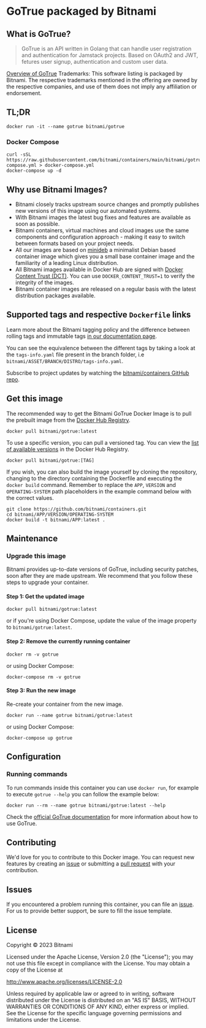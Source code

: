 # GoTrue packaged by Bitnami

## What is GoTrue?

> GoTrue is an API written in Golang that can handle user registration and authentication for Jamstack projects. Based on OAuth2 and JWT, fetures user signup, authentication and custom user data.

[Overview of GoTrue](https://github.com/netlify/gotrue)
Trademarks: This software listing is packaged by Bitnami. The respective trademarks mentioned in the offering are owned by the respective companies, and use of them does not imply any affiliation or endorsement.

## TL;DR

```console
docker run -it --name gotrue bitnami/gotrue
```

### Docker Compose

```console
curl -sSL https://raw.githubusercontent.com/bitnami/containers/main/bitnami/gotrue/docker-compose.yml > docker-compose.yml
docker-compose up -d
```

## Why use Bitnami Images?

* Bitnami closely tracks upstream source changes and promptly publishes new versions of this image using our automated systems.
* With Bitnami images the latest bug fixes and features are available as soon as possible.
* Bitnami containers, virtual machines and cloud images use the same components and configuration approach - making it easy to switch between formats based on your project needs.
* All our images are based on [minideb](https://github.com/bitnami/minideb) a minimalist Debian based container image which gives you a small base container image and the familiarity of a leading Linux distribution.
* All Bitnami images available in Docker Hub are signed with [Docker Content Trust (DCT)](https://docs.docker.com/engine/security/trust/content_trust/). You can use `DOCKER_CONTENT_TRUST=1` to verify the integrity of the images.
* Bitnami container images are released on a regular basis with the latest distribution packages available.

## Supported tags and respective `Dockerfile` links

Learn more about the Bitnami tagging policy and the difference between rolling tags and immutable tags [in our documentation page](https://docs.bitnami.com/tutorials/understand-rolling-tags-containers/).

You can see the equivalence between the different tags by taking a look at the `tags-info.yaml` file present in the branch folder, i.e `bitnami/ASSET/BRANCH/DISTRO/tags-info.yaml`.

Subscribe to project updates by watching the [bitnami/containers GitHub repo](https://github.com/bitnami/containers).

## Get this image

The recommended way to get the Bitnami GoTrue Docker Image is to pull the prebuilt image from the [Docker Hub Registry](https://hub.docker.com/r/bitnami/gotrue).

```console
docker pull bitnami/gotrue:latest
```

To use a specific version, you can pull a versioned tag. You can view the [list of available versions](https://hub.docker.com/r/bitnami/gotrue/tags/) in the Docker Hub Registry.

```console
docker pull bitnami/gotrue:[TAG]
```

If you wish, you can also build the image yourself by cloning the repository, changing to the directory containing the Dockerfile and executing the `docker build` command. Remember to replace the `APP`, `VERSION` and `OPERATING-SYSTEM` path placeholders in the example command below with the correct values.

```console
git clone https://github.com/bitnami/containers.git
cd bitnami/APP/VERSION/OPERATING-SYSTEM
docker build -t bitnami/APP:latest .
```

## Maintenance

### Upgrade this image

Bitnami provides up-to-date versions of GoTrue, including security patches, soon after they are made upstream. We recommend that you follow these steps to upgrade your container.

#### Step 1: Get the updated image

```console
docker pull bitnami/gotrue:latest
```

or if you're using Docker Compose, update the value of the image property to `bitnami/gotrue:latest`.

#### Step 2: Remove the currently running container

```console
docker rm -v gotrue
```

or using Docker Compose:

```console
docker-compose rm -v gotrue
```

#### Step 3: Run the new image

Re-create your container from the new image.

```console
docker run --name gotrue bitnami/gotrue:latest
```

or using Docker Compose:

```console
docker-compose up gotrue
```

## Configuration

### Running commands

To run commands inside this container you can use `docker run`, for example to execute `gotrue --help` you can follow the example below:

```console
docker run --rm --name gotrue bitnami/gotrue:latest --help
```

Check the [official GoTrue documentation](https://github.com/netlify/gotrue) for more information about how to use GoTrue.

## Contributing

We'd love for you to contribute to this Docker image. You can request new features by creating an [issue](https://github.com/bitnami/containers/issues) or submitting a [pull request](https://github.com/bitnami/containers/pulls) with your contribution.

## Issues

If you encountered a problem running this container, you can file an [issue](https://github.com/bitnami/containers/issues/new/choose). For us to provide better support, be sure to fill the issue template.

## License

Copyright &copy; 2023 Bitnami

Licensed under the Apache License, Version 2.0 (the "License");
you may not use this file except in compliance with the License.
You may obtain a copy of the License at

<http://www.apache.org/licenses/LICENSE-2.0>

Unless required by applicable law or agreed to in writing, software
distributed under the License is distributed on an "AS IS" BASIS,
WITHOUT WARRANTIES OR CONDITIONS OF ANY KIND, either express or implied.
See the License for the specific language governing permissions and
limitations under the License.
